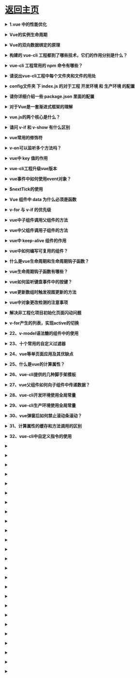 # [返回主页](../README.md)

<b><details><summary>1.vue 中的性能优化</summary></b>

Vue 应用运行时性能优化措施

引入生产环境的 Vue 文件

使用单文件组件预编译模板

提取组件的 CSS 到单独到文件

利用 Object.freeze()提升性能

扁平化 Store 数据结构

合理使用持久化 Store 数据

组件懒加载

Vue 应用加载性能优化措施

服务端渲染 / 预渲染

组件懒加载

</details>

<b><details><summary>Vue的实例生命周期</summary></b>

</details>

<b><details><summary> Vue的双向数据绑定的原理</summary></b>

</details>

<b><details><summary>构建的 vue-cli 工程都到了哪些技术，它们的作用分别是什么？</summary></b>

1、vue.js：vue-cli工程的核心，主要特点是 双向数据绑定 和 组件系统。

2、vue-router：vue官方推荐使用的路由框架。

3、vuex：专为 Vue.js 应用项目开发的状态管理器，主要用于维护vue组件间共用的一些 变量 和 方法。

4、axios（ 或者 fetch 、ajax ）：用于发起 GET 、或 POST 等 http请求，基于 Promise 设计。

5、vux等：一个专为vue设计的移动端UI组件库。

6、创建一个emit.js文件，用于vue事件机制的管理。

7、webpack：模块加载和vue-cli工程打包器。

</details>

<b><details><summary>vue-cli 工程常用的 npm 命令有哪些？</summary></b>

下载 node_modules 资源包的命令：

npm install 
启动 vue-cli 开发环境的 npm命令：

npm run dev 
vue-cli 生成 生产环境部署资源 的 npm命令：

npm run build 
用于查看 vue-cli 生产环境部署资源文件大小的 npm命令：

npm run build --report
此命令必答，可以加深面试官好感！
命令效果：
![vue_001](../images/vue_001.jpg)

在浏览器上自动弹出一个 展示 vue-cli 工程打包后 app.js、manifest.js、vendor.js 文件里面所包含代码的页面。可以具此优化 vue-cli 生产环境部署的静态资源，提升 页面 的加载速度。

</details>

<b><details><summary>请说出vue-cli工程中每个文件夹和文件的用处</summary></b>

```
vue-cli目录解析：

build 文件夹：用于存放 webpack 相关配置和脚本。开发中仅 偶尔使用 到此文件夹下 webpack.base.conf.js 用于配置 less、sass等css预编译库，或者配置一下 UI 库。
config 文件夹：主要存放配置文件，用于区分开发环境、线上环境的不同。 常用到此文件夹下 config.js 配置开发环境的 端口号、是否开启热加载 或者 设置生产环境的静态资源相对路径、是否开启gzip压缩、npm run build 命令打包生成静态资源的名称和路径等。
dist 文件夹：默认 npm run build 命令打包生成的静态资源文件，用于生产部署。
node_modules：存放npm命令下载的开发环境和生产环境的依赖包。
src: 存放项目源码及需要引用的资源文件。
src下assets：存放项目中需要用到的资源文件，css、js、images等。
src下componets：存放vue开发中一些公共组件：header.vue、footer.vue等。
src下emit：自己配置的vue集中式事件管理机制。
src下router：vue-router vue路由的配置文件。
src下service：自己配置的vue请求后台接口方法。
src下page：存在vue页面组件的文件夹。
src下util：存放vue开发过程中一些公共的.js方法。
src下vuex：存放 vuex 为vue专门开发的状态管理器。
src下app.vue：使用标签<route-view></router-view>渲染整个工程的.vue组件。
src下main.js：vue-cli工程的入口文件。
index.html：设置项目的一些meta头信息和提供<div id="app"></div>用于挂载 vue 节点。
package.json：用于 node_modules资源部 和 启动、打包项目的 npm 命令管理。
```

</details>

<b><details><summary>config文件夹 下 index.js 的对于工程 开发环境 和 生产环境 的配置</summary></b>

```
build 对象下 对于 生产环境 的配置：

index：配置打包后入口.html文件的名称以及文件夹名称
assetsRoot：配置打包后生成的文件名称和路径
assetsPublicPath：配置 打包后 .html 引用静态资源的路径，一般要设置成 "./"
productionGzip：是否开发 gzip 压缩，以提升加载速度

dev 对象下 对于 开发环境 的配置：

port：设置端口号
autoOpenBrowser：启动工程时，自动打开浏览器
proxyTable：vue设置的代理，用以解决 跨域 问题
```

</details>

<b><details><summary>请你详细介绍一些 package.json 里面的配置</summary></b>

```
scripts：npm run xxx 命令调用node执行的 .js 文件
dependencies：生产环境依赖包的名称和版本号，即这些 依赖包 都会打包进 生产环境的JS文件里面
devDependencies：开发环境依赖包的名称和版本号，即这些 依赖包 只用于 代码开发 的时候，不会打包进 生产环境js文件 里面。
```

</details>

<b><details><summary>对于Vue是一套渐进式框架的理解</summary></b>

</details>

<b><details><summary>vue.js的两个核心是什么？</summary></b>

</details>

<b><details><summary>请问 v-if 和 v-show 有什么区别</summary></b>

</details>

<b><details><summary>vue常用的修饰符</summary></b>

</details>

<b><details><summary>v-on可以监听多个方法吗？</summary></b>

</details>

<b><details><summary>vue中 key 值的作用</summary></b>

</details>

<b><details><summary>vue-cli工程升级vue版本</summary></b>

</details>

<b><details><summary>vue事件中如何使用event对象？</summary></b>

</details>

<b><details><summary>$nextTick的使用</summary></b>

</details>

<b><details><summary>Vue 组件中 data 为什么必须是函数</summary></b>

</details>

<b><details><summary>v-for 与 v-if 的优先级</summary></b>

</details>

<b><details><summary>vue中子组件调用父组件的方法</summary></b>

</details>

<b><details><summary>vue中父组件调用子组件的方法</summary></b>

</details>

<b><details><summary>vue中 keep-alive 组件的作用</summary></b>

</details>

<b><details><summary>vue中如何编写可复用的组件？</summary></b>

</details>

<b><details><summary>什么是vue生命周期和生命周期钩子函数？</summary></b>

</details>

<b><details><summary>vue生命周期钩子函数有哪些？</summary></b>

</details>

<b><details><summary>vue如何监听键盘事件中的按键？</summary></b>

</details>

<b><details><summary>vue更新数组时触发视图更新的方法</summary></b>

</details>

<b><details><summary>vue中对象更改检测的注意事项</summary></b>

</details>

<b><details><summary>解决非工程化项目初始化页面闪动问题</summary></b>

</details>

<b><details><summary>v-for产生的列表，实现active的切换</summary></b>

</details>

<b><details><summary>22、v-model语法糖的组件中的使用</summary></b>

</details>

<b><details><summary>23、十个常用的自定义过滤器</summary></b>

</details>

<b><details><summary>24、vue等单页面应用及其优缺点</summary></b>

</details>

<b><details><summary>25、什么是vue的计算属性？</summary></b>

</details>

<b><details><summary>26、vue-cli提供的几种脚手架模板</summary></b>

</details>

<b><details><summary>27、vue父组件如何向子组件中传递数据？</summary></b>

</details>

<b><details><summary>28、vue-cli开发环境使用全局常量</summary></b>

</details>

<b><details><summary>29、vue-cli生产环境使用全局常量</summary></b>

</details>

<b><details><summary>30、vue弹窗后如何禁止滚动条滚动？</summary></b>

</details>

<b><details><summary>31、计算属性的缓存和方法调用的区别</summary></b>

</details>

<b><details><summary>32、vue-cli中自定义指令的使用</summary></b>

</details>

<b><details><summary></summary></b>

</details>

<b><details><summary></summary></b>

</details>

<b><details><summary></summary></b>

</details>

<b><details><summary></summary></b>

</details>

<b><details><summary></summary></b>

</details>

<b><details><summary></summary></b>

</details>

<b><details><summary></summary></b>

</details>

<b><details><summary></summary></b>

</details>

<b><details><summary></summary></b>

</details>

<b><details><summary></summary></b>

</details>

<b><details><summary></summary></b>

</details>

<b><details><summary></summary></b>

</details>

<b><details><summary></summary></b>

</details>

<b><details><summary></summary></b>

</details>

<b><details><summary></summary></b>

</details>

<b><details><summary></summary></b>

</details>

<b><details><summary></summary></b>

</details>

<b><details><summary></summary></b>

</details>

<b><details><summary></summary></b>

</details>

<b><details><summary></summary></b>

</details>

<b><details><summary></summary></b>

</details>

<b><details><summary></summary></b>

</details>

<b><details><summary></summary></b>

</details>

<b><details><summary></summary></b>

</details>

<b><details><summary></summary></b>

</details>